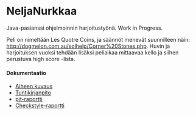 # NeljaNurkkaa

Java-pasianssi ohjelmoinnin harjoitustyönä. Work in Progress.

Peli on nimeltään Les Quotre Coins, ja säännöt menevät suunnilleen näin: 
http://dogmelon.com.au/solhelp/Corner%20Stones.php. Huvin ja harjoituksen vuoksi tehdään lisäksi peliaikaa mittaavaa kello ja siihen perustuva high score -lista.

#### Dokumentaatio
 * [Aiheen kuvaus](dokumentaatio/aiheenKuvausJaRakenne.md)
 * [Tuntikirjanpito](dokumentaatio/tuntikirjanpito.md)
 * [pit-raportti](https://htmlpreview.github.io/?https://github.com/jurintal1/NeljaNurkkaa/blob/master/dokumentaatio/201706012251/index.html)
 * [Checkstyle-raportti](https://htmlpreview.github.io/?https://github.com/jurintal1/NeljaNurkkaa/blob/master/dokumentaatio/checkstyle/checkstyle.html)
 

